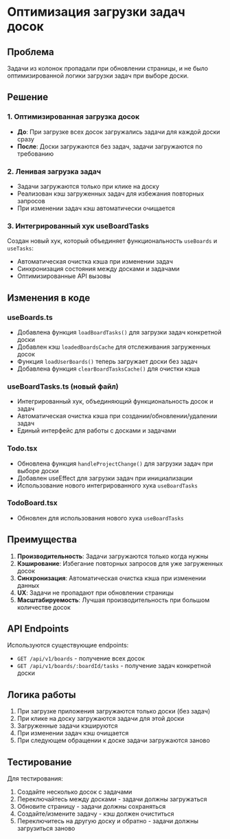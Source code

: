 # Оптимизация загрузки задач досок

## Проблема
Задачи из колонок пропадали при обновлении страницы, и не было оптимизированной логики загрузки задач при выборе доски.

## Решение

### 1. Оптимизированная загрузка досок
- **До**: При загрузке всех досок загружались задачи для каждой доски сразу
- **После**: Доски загружаются без задач, задачи загружаются по требованию

### 2. Ленивая загрузка задач
- Задачи загружаются только при клике на доску
- Реализован кэш загруженных задач для избежания повторных запросов
- При изменении задач кэш автоматически очищается

### 3. Интегрированный хук useBoardTasks
Создан новый хук, который объединяет функциональность `useBoards` и `useTasks`:
- Автоматическая очистка кэша при изменении задач
- Синхронизация состояния между досками и задачами
- Оптимизированные API вызовы

## Изменения в коде

### useBoards.ts
- Добавлена функция `loadBoardTasks()` для загрузки задач конкретной доски
- Добавлен кэш `loadedBoardsCache` для отслеживания загруженных досок
- Функция `loadUserBoards()` теперь загружает доски без задач
- Добавлена функция `clearBoardTasksCache()` для очистки кэша

### useBoardTasks.ts (новый файл)
- Интегрированный хук, объединяющий функциональность досок и задач
- Автоматическая очистка кэша при создании/обновлении/удалении задач
- Единый интерфейс для работы с досками и задачами

### Todo.tsx
- Обновлена функция `handleProjectChange()` для загрузки задач при выборе доски
- Добавлен useEffect для загрузки задач при инициализации
- Использование нового интегрированного хука `useBoardTasks`

### TodoBoard.tsx
- Обновлен для использования нового хука `useBoardTasks`

## Преимущества

1. **Производительность**: Задачи загружаются только когда нужны
2. **Кэширование**: Избегание повторных запросов для уже загруженных досок
3. **Синхронизация**: Автоматическая очистка кэша при изменении данных
4. **UX**: Задачи не пропадают при обновлении страницы
5. **Масштабируемость**: Лучшая производительность при большом количестве досок

## API Endpoints

Используются существующие endpoints:
- `GET /api/v1/boards` - получение всех досок
- `GET /api/v1/boards/:boardId/tasks` - получение задач конкретной доски

## Логика работы

1. При загрузке приложения загружаются только доски (без задач)
2. При клике на доску загружаются задачи для этой доски
3. Загруженные задачи кэшируются
4. При изменении задач кэш очищается
5. При следующем обращении к доске задачи загружаются заново

## Тестирование

Для тестирования:
1. Создайте несколько досок с задачами
2. Переключайтесь между досками - задачи должны загружаться
3. Обновите страницу - задачи должны сохраняться
4. Создайте/измените задачу - кэш должен очиститься
5. Переключитесь на другую доску и обратно - задачи должны загрузиться заново

